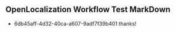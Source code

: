 ## OpenLocalization Workflow Test MarkDown
* 6db45aff-4d32-40ca-a607-9adf7f39b401 thanks!

<!--HONumber=Jul16_HO3-->


